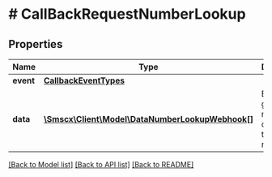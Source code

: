 # # CallBackRequestNumberLookup

## Properties

Name | Type | Description | Notes
------------ | ------------- | ------------- | -------------
**event** | [**CallbackEventTypes**](CallbackEventTypes.md) |  |
**data** | [**\Smscx\Client\Model\DataNumberLookupWebhook[]**](DataNumberLookupWebhook.md) | Event data, grouped in multiple objects (up to 200 in a request) |

[[Back to Model list]](../../README.md#models) [[Back to API list]](../../README.md#endpoints) [[Back to README]](../../README.md)
